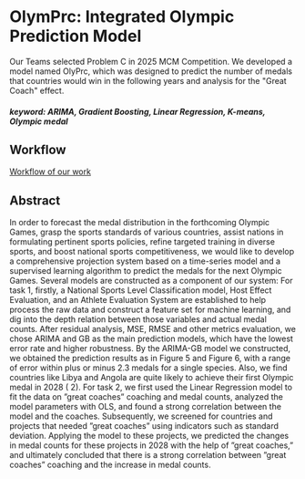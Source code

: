 # OlymPrc: Integrated Olympic Prediction Model

Our Teams selected Problem C in 2025 MCM Competition. 
We developed a model named OlyPrc, which was designed to predict the number of medals that countries would win in the following years and analysis for the "Great Coach" effect.

##### **keyword**: ARIMA, Gradient Boosting, Linear Regression, K-means, Olympic medal

## Workflow
[Workflow of our work](https://github.com/Zhang-Astrid/2025MCM_C/blob/main/report/Workflow.png)

## Abstract
 In order to forecast the medal distribution in the forthcoming Olympic Games, grasp the sports
 standards of various countries, assist nations in formulating pertinent sports policies, refine targeted
 training in diverse sports, and boost national sports competitiveness, we would like to develop a
 comprehensive projection system based on a time-series model and a supervised learning algorithm to
 predict the medals for the next Olympic Games.
 Several models are constructed as a component of our system:
 For task 1, firstly, a National Sports Level Classification model, Host Effect Evaluation, and an
 Athlete Evaluation System are established to help process the raw data and construct a feature set for
 machine learning, and dig into the depth relation between those variables and actual medal counts.
 After residual analysis, MSE, RMSE and other metrics evaluation, we chose ARIMA and GB as the
 main prediction models, which have the lowest error rate and higher robustness. By the ARIMA-GB
 model we constructed, we obtained the prediction results as in Figure 5 and Figure 6, with a range
 of error within plus or minus 2.3 medals for a single species. Also, we find countries like Libya and
 Angola are quite likely to achieve their first Olympic medal in 2028 ( 2).
 For task 2, we first used the Linear Regression model to fit the data on ”great coaches” coaching
 and medal counts, analyzed the model parameters with OLS, and found a strong correlation between
 the model and the coaches. Subsequently, we screened for countries and projects that needed ”great
 coaches” using indicators such as standard deviation. Applying the model to these projects, we
 predicted the changes in medal counts for these projects in 2028 with the help of ”great coaches,”
 and ultimately concluded that there is a strong correlation between ”great coaches” coaching and the
 increase in medal counts.
